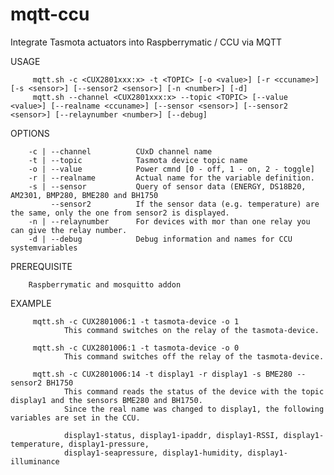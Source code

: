 # mqtt-ccu
Integrate Tasmota actuators into Raspberrymatic / CCU via MQTT

USAGE

         mqtt.sh -c <CUX2801xxx:x> -t <TOPIC> [-o <value>] [-r <ccuname>] [-s <sensor>] [--sensor2 <sensor>] [-n <number>] [-d]
         mqtt.sh --channel <CUX2801xxx:x> --topic <TOPIC> [--value <value>] [--realname <ccuname>] [--sensor <sensor>] [--sensor2 <sensor>] [--relaynumber <number>] [--debug]

OPTIONS
 
        -c | --channel          CUxD channel name
        -t | --topic            Tasmota device topic name
        -o | --value            Power cmnd [0 - off, 1 - on, 2 - toggle]
        -r | --realname         Actual name for the variable definition.
        -s | --sensor           Query of sensor data (ENERGY, DS18B20, AM2301, BMP280, BME280 and BH1750
             --sensor2          If the sensor data (e.g. temperature) are the same, only the one from sensor2 is displayed.
        -n | --relaynumber      For devices with mor than one relay you can give the relay number.
        -d | --debug            Debug information and names for CCU systemvariables

PREREQUISITE
 
        Raspberrymatic and mosquitto addon

EXAMPLE
 
         mqtt.sh -c CUX2801006:1 -t tasmota-device -o 1
                This command switches on the relay of the tasmota-device.

         mqtt.sh -c CUX2801006:1 -t tasmota-device -o 0
                This command switches off the relay of the tasmota-device.

         mqtt.sh -c CUX2801006:14 -t display1 -r display1 -s BME280 --sensor2 BH1750
                This command reads the status of the device with the topic display1 and the sensors BME280 and BH1750.
                Since the real name was changed to display1, the following variables are set in the CCU.

                display1-status, display1-ipaddr, display1-RSSI, display1-temperature, display1-pressure,
                display1-seapressure, display1-humidity, display1-illuminance
